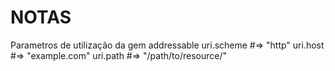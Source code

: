 # NOTAS

Parametros de utilização da gem addressable
uri.scheme
#=> "http"
uri.host
#=> "example.com"
uri.path
#=> "/path/to/resource/"